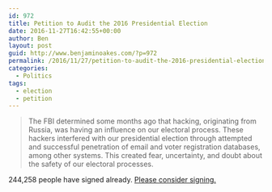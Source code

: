 ```yaml
---
id: 972
title: Petition to Audit the 2016 Presidential Election
date: 2016-11-27T16:42:55+00:00
author: Ben
layout: post
guid: http://www.benjaminoakes.com/?p=972
permalink: /2016/11/27/petition-to-audit-the-2016-presidential-election/
categories:
  - Politics
tags:
  - election
  - petition
---
```

> The FBI determined some months ago that hacking, originating from Russia, was having an influence on our electoral process. These hackers interfered with our presidential election through attempted and successful penetration of email and voter registration databases, among other systems. This created fear, uncertainty, and doubt about the safety of our electoral processes. 

244,258 people have signed already. [Please consider signing.](https://www.change.org/p/demand-an-audit-of-the-2016-presidential-election?recruiter=8585549&utm_source=share_petition&utm_medium=copylink)